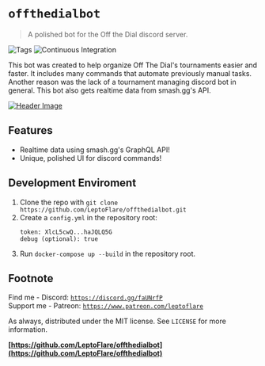 # `offthedialbot`
> A polished bot for the Off the Dial discord server.

![Tags][tag-image] ![Continuous Integration](https://github.com/LeptoFlare/offthedialbot/workflows/Continuous%20Integration/badge.svg)

This bot was created to help organize Off The Dial's tournaments easier and faster. It includes many commands that automate previously manual tasks. Another reason was the lack of a tournament managing discord bot in general. This bot also gets realtime data from smash.gg's API.

[![Header Image](offthedialbanner.png)](https://discord.gg/xWkx8SZ)

## Features
- Realtime data using smash.gg's GraphQL API!
- Unique, polished UI for discord commands!

<!--
## Usage
![Example Output][example-output] <!-- Picture of someone using the help command -->

## Development Enviroment
1. Clone the repo with `git clone https://github.com/LeptoFlare/offthedialbot.git`
2. Create a `config.yml` in the repository root:
   ```
   token: XlcL5cwQ...haJQLQ5G
   debug (optional): true
   ```
3. Run `docker-compose up --build` in the repository root.

## Footnote
Find me - Discord: [`https://discord.gg/faUNrfP`](https://discord.gg/faUNrfP)  
Support me - Patreon: [`https://www.patreon.com/leptoflare`](https://www.patreon.com/leptoflare)  

As always, distributed under the MIT license. See `LICENSE` for more information.

**[https://github.com/LeptoFlare/offthedialbot](https://github.com/LeptoFlare/offthedialbot)**

<!-- Markdown link & img dfn's -->
[tag-image]: https://img.shields.io/github/license/LeptoFlare/offthedialbot.svg
[example-output]: https://github.com/LeptoFlare/offthedialbot/example-output.png
